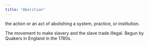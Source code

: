 ```yaml
---
title: "Abolition"
---
```

the action or an act of abolishing a system, practice, or institution.

The movement to make slavery and the slave trade illegal. Begun by Quakers in England in the 1780s.

